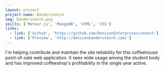 ```yaml
---
layout: project
project-name: Bandersnatch
img: bandersnatch.png
skills: ['Meteor.js', 'MongoDB', 'HTML', 'CSS']
links:
  - link: ['Github', 'https://github.com/DenisonEnterprises/snatch']
  - link: ['Preview', 'http://denisonbandersnatch.com/']
---
```


I'm helping contribute and maintain the site reliability for this coffeehouse point-of-sale web application. It sees wide usage among the student body and has improved coffeeshop's profitability in the single year active. 

